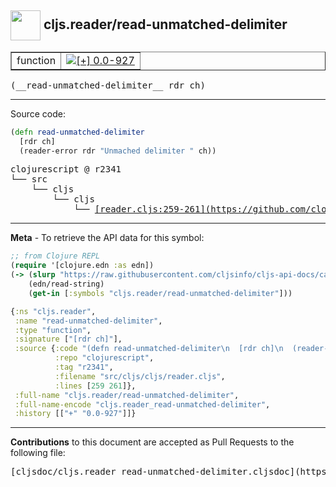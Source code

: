 ## <img width="48px" valign="middle" src="http://i.imgur.com/Hi20huC.png"> cljs.reader/read-unmatched-delimiter

 <table border="1">
<tr>

<td>function</td>
<td><a href="https://github.com/cljsinfo/cljs-api-docs/tree/0.0-927"><img valign="middle" alt="[+] 0.0-927" src="https://img.shields.io/badge/+-0.0--927-lightgrey.svg"></a> </td>
</tr>
</table>

 <samp>
(__read-unmatched-delimiter__ rdr ch)<br>
</samp>

---





Source code:

```clj
(defn read-unmatched-delimiter
  [rdr ch]
  (reader-error rdr "Unmached delimiter " ch))
```

 <pre>
clojurescript @ r2341
└── src
    └── cljs
        └── cljs
            └── <ins>[reader.cljs:259-261](https://github.com/clojure/clojurescript/blob/r2341/src/cljs/cljs/reader.cljs#L259-L261)</ins>
</pre>


---

__Meta__ - To retrieve the API data for this symbol:

```clj
;; from Clojure REPL
(require '[clojure.edn :as edn])
(-> (slurp "https://raw.githubusercontent.com/cljsinfo/cljs-api-docs/catalog/cljs-api.edn")
    (edn/read-string)
    (get-in [:symbols "cljs.reader/read-unmatched-delimiter"]))
```

```clj
{:ns "cljs.reader",
 :name "read-unmatched-delimiter",
 :type "function",
 :signature ["[rdr ch]"],
 :source {:code "(defn read-unmatched-delimiter\n  [rdr ch]\n  (reader-error rdr \"Unmached delimiter \" ch))",
          :repo "clojurescript",
          :tag "r2341",
          :filename "src/cljs/cljs/reader.cljs",
          :lines [259 261]},
 :full-name "cljs.reader/read-unmatched-delimiter",
 :full-name-encode "cljs.reader_read-unmatched-delimiter",
 :history [["+" "0.0-927"]]}

```

---

__Contributions__ to this document are accepted as Pull Requests to the following file:

 <pre>
[cljsdoc/cljs.reader_read-unmatched-delimiter.cljsdoc](https://github.com/cljsinfo/cljs-api-docs/blob/master/cljsdoc/cljs.reader_read-unmatched-delimiter.cljsdoc)
</pre>

